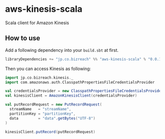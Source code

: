 aws-kinesis-scala
========

Scala client for Amazon Kinesis

## How to use

Add a following dependency into your `build.sbt` at first.

```scala
libraryDependencies += "jp.co.bizreach" %% "aws-kinesis-scala" % "0.0.1-SNAPSHOT"
```

Then you can access Kinesis as following:

```scala
import jp.co.bizreach.kinesis._
import com.amazonaws.auth.ClasspathPropertiesFileCredentialsProvider

val credentialsProvider = new ClasspathPropertiesFileCredentialsProvider()
val kinesisClient = AmazonKinesisClient(credentialsProvider)

val putRecordRequest = new PutRecordRequest(
  streamName   = "streamName",
  partitionKey = "partitionKey",
  data         = "data".getBytes("UTF-8")
)

kinesisClient.putRecord(putRecordRequest)
```
